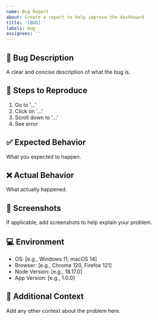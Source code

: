 ```yaml
---
name: Bug Report
about: Create a report to help improve the dashboard
title: '[BUG] '
labels: bug
assignees: ''
---
```


## 🐛 Bug Description
A clear and concise description of what the bug is.

## 🔄 Steps to Reproduce
1. Go to '...'
2. Click on '...'
3. Scroll down to '...'
4. See error

## ✅ Expected Behavior
What you expected to happen.

## ❌ Actual Behavior
What actually happened.

## 📸 Screenshots
If applicable, add screenshots to help explain your problem.

## 💻 Environment
- OS: [e.g., Windows 11, macOS 14]
- Browser: [e.g., Chrome 120, Firefox 121]
- Node Version: [e.g., 18.17.0]
- App Version: [e.g., 1.0.0]

## 📝 Additional Context
Add any other context about the problem here.
